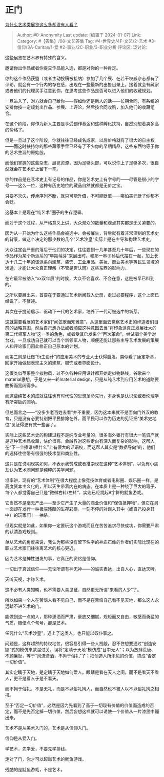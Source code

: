 # 正门
[为什么艺术类展览这么多却没有人看？](https://www.zhihu.com/question/31432692/answer/3352446591)

> Author: #0-Anonymity
> Last update: [编辑于 2024-01-07]
> Link:
> Category: #【答集】/08-文艺答集 
> Tag: #4-世界史/4F-文艺/2-艺术 #3-信仰/3A-Caritas/1-爱 #2-事业/2C-职业/3-职业分析 
> 评论区:
> 泛讨论:  

这些展览在艺术界有特殊的含义。

邀请你出作品或者你提交作品能入选，都是对你的一种肯定。

你的这个作品获邀（或者主动投稿被接纳）参加了几个展、在若干权威杂志都有了评论，就会有一个行内的存在感，出现在一些最新的出售目录上。接着就会有藏家或者他们的代理买手注意到你，在思考这些作品是否可以进入他们的收藏规划。

一旦进入了，对方就会自己给你——假如你还是新人的话——长期合同，有系统的安排你按一定规划出作品、参展、上评论，然后按合同收购，加入他们的收藏组合。

在这个阶段，你作为新人主要是享受创作基金和这种孵化扶持，自然别想着卖多高的价格了。

但是一旦过了这个阶段，你就往往已经成名成家，以后价格就有了很大的自主权——而这时扶持你的那些藏家手里已经有了不少你的早期精品，这些东西约等于你的艺术生涯的原始股。

而他们掌握的这些杂志、展览资源，因为足够头部，可以说你上了足够多次，很自然就会在艺术史上留下一笔。

你的作品是在艺术史上有记号的作品，你是艺术史上有字号的——尽管是很小的字号——这么一位，这种有历史地位的藏品自然就都是无价之宝。

只要不灭失，传承序列不断，就只可能升值，不可能贬值——哪怕美元贬了你都不会贬。

这基本上是现在“纯艺术”圈子的生存逻辑。

而对于这个过程，从严格意义上讲，大众观众的数量和观点其实都是无关紧要的。

因为从一开始为什么这些作品会被选中、会被催生，背后就有着非常深刻的艺术史的背景，做这个决定的那少数的几个“艺术沙皇”实际上是在主导和构建艺术史。

大众注定会严重的落后于他们的决定，往往要到十几年甚至几十年后，一些现在的作品作为某个新派系的“早期萌芽”来展出时，和那一串子孙后代摆在一起，加上长达十几二十年的该派系向建筑、装饰、工业用品、美妆、商业美术等等民生领域的渗透，才能让大众真正理解（不管是否认同）这些东西的影响力。

在它最早被纳入“xx双年展”的时候，大众不会喜欢、不会在意，这是被早已料到的。

之所以要展出来，首要在于要通过艺术新闻载入史册，走过必要程序，这个上面已经说了，不赘述。

其次在于提前启示、驱动下一代的艺术家，培养下一代可被选中的新芽。

这就需要看展的艺术家们“闻弦歌而知雅意”，从这里面去觉察艺术史的缔造者们目前的战略意图，然后自己想办法或者顺应这种意图去当“将印象派真正发展壮大的第二代领军人物“这一类的角色，或者受其启发来个“再次革命”，尝试唱个美学对台戏，一旦成功自己就可以当个新领军人物，顺便还能让那些主导艺术发展的策展人和评论家们因此修正自己原本的计划。

而第三则是让做“衍生设计”的应用美术的专业人士获得启发。类似看了康定斯基，回家开始做起表现主义的建筑、服饰或者界面设计。

这很类似苹果整个拟物风，过不久各种应用设计都开始走拟物路线，谷歌来个material思想，于是又来一轮material design，只是从纯艺术到应用艺术的道路要曲折而宽阔得多。

而这些纯艺术的成就往往也有时代性的思想革命先行，本身也是认识论或者伦理学有所突破的回响。

但总而言之——“没多少老百姓去看”并不重要，因为这本来就不是面向门外汉的教育，只是没有必要特别把平民排除在外，而平民可以作为历史的见证把“美术史地位”见证得更有效一些罢了。

实际上这些艺术史的构建过程不是纯专业考量的，很多海外银行有很大一笔资产就是这种艺术品收藏，估价很高，金融界对这些走向有深入而复杂的影响，这帮人在“下一个捧谁/捧什么”上有很大的话语权，而这帮人其实是“数据导向”的，他们的选择往往带有很强的技术型和商业性。

这只是在说明现实如何，不表示我赞成或者推崇现在这种“艺术体制”，以免有小朋友认为艺术圈问题是纯粹的美学问题。

坦率讲，现有的“艺术体制”在很大程度上像竞技体育或者电影圈、娱乐圈一样，是高度资本主义化的，所以天生带着内在的病态。在本质上是一种绕了巨大的弯子、每个人都觉得自己只是“微微右转/左转”，实则已经跳起8字舞的鱿鱼游戏。

它当然不是毫无产出——至少它产生了大量的商业价值和“保值抵押物”，但它在另一面却在发行一种极端残酷的生存彩票，一刻不停的对误入其中（或自己投身其中）的玩家们十一抽杀。

但现实就是如此，如果你一定要玩这个游戏而且在苦苦追求尽快成功，你需要严肃的认清游戏规则。

单从艺术的角度来说，我认为那些没有留下名字的神庙石像的作者们实际比现在的职业艺术家们往往离艺术的核心更近。

因为艺术是神性迸发的事，它真正的资格是信仰。

一切出于真诚信仰——无论所谓有神无神——的诚实表达，出自人心，直达天听。

天听天视，才称艺术。

这不必有人类知晓，也不需要人类见证，自然更无所谓“来看的人少”了。

所以如果一个人在苦恼人看不见自己，而不是在苦恼自己看不见天地，那么这人永远踏不进艺术的门。

能做到这一点的人，那种潇洒而严肃，豪放又细腻，规矩而又自由，敏感而勇猛的气质，随便点个句号，都是艺术。

任凭什么“艺术沙皇”，遇上了这类人，也只能以奴仆事之。

问题是，这样超然的特权地位，很容易引得一些人觊觎，忍不住想要通过“创造安娜”式的模仿来蒙混过关，误将“定睛于天地”模仿成“目中无人”；以为放肆荒唐、不顾廉耻，等于“风流潇洒，不拘于俗礼”了；把创造人所未见的价值，搞成“否定一切价值”。

其实定睛于天地，是定睛于天地如何爱人。眼睛是看在天人之间，而不是看天不看人，更不是看人于是不看天。

而不拘于俗礼，不是无礼，而是不以俗礼拘人，而自然也不被人以不以俗礼拘之相报。

至于“否定一切价值”，必然是因为先看到了高于一切现有价值的价值而造成的否定，而不是先否定掉一切价值，然后妄想这样就可以诱使一个价值从一片漆黑中蹦出来。

艺术不是从美术入门的，艺术是从信仰入门。

信仰是从爱入门。

学艺术，先学爱，不要先学排线。

走对了门，你才可以超越艺术的鱿鱼游戏。

残酷的是鱿鱼游戏，不是艺术。

